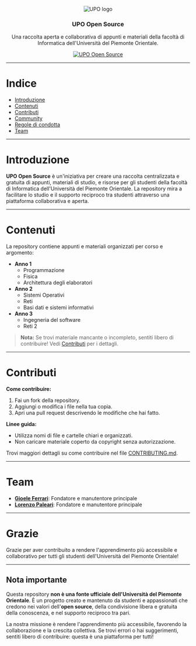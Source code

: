 <p align="center">
    <img src="logo.png" alt="UPO logo">
</p>

<h3 align="center">UPO Open Source</h3>

<p align="center">
    Una raccolta aperta e collaborativa di appunti e materiali della facoltà di Informatica dell'Università del Piemonte Orientale.
</p>

<p align="center">
    <a href="https://github.com/UPOOpenSource">
        <img alt="UPO Open Source" src="https://img.shields.io/badge/UPO-Informatica-blue.svg">
    </a>
</p>

---

# Indice

- [Introduzione](#introduzione)
- [Contenuti](#contenuti)
- [Contributi](#contributi)
- [Community](#community)
- [Regole di condotta](#regole-di-condotta)
- [Team](#team)

---

# Introduzione

**UPO Open Source** è un'iniziativa per creare una raccolta centralizzata e gratuita di appunti, materiali di studio, e risorse per gli studenti della facoltà di Informatica dell'Università del Piemonte Orientale. La repository mira a facilitare lo studio e il supporto reciproco tra studenti attraverso una piattaforma collaborativa e aperta.

---

# Contenuti

La repository contiene appunti e materiali organizzati per corso e argomento:

- **Anno 1**
  - Programmazione
  - Fisica
  - Architettura degli elaboratori
- **Anno 2**
  - Sistemi Operativi
  - Reti
  - Basi dati e sistemi informativi
- **Anno 3**
  - Ingegneria del software
  - Reti 2

> **Nota:** Se trovi materiale mancante o incompleto, sentiti libero di contribuire! Vedi [Contributi](#contributi) per i dettagli.

---

# Contributi

**Come contribuire:**

1. Fai un fork della repository.
2. Aggiungi o modifica i file nella tua copia.
3. Apri una pull request descrivendo le modifiche che hai fatto.

**Linee guida:**

- Utilizza nomi di file e cartelle chiari e organizzati.
- Non caricare materiale coperto da copyright senza autorizzazione.

Trovi maggiori dettagli su come contribuire nel file [CONTRIBUTING.md](CONTRIBUTING.md).

---

# Team

- **[Gioele Ferrari](https://github.com/gioele-ferrari)**: Fondatore e manutentore principale
- **[Lorenzo Paleari](https://github.com/Lorenzo-Paleari)**: Fondatore e manutentore principale

---

# Grazie

Grazie per aver contribuito a rendere l'apprendimento più accessibile e collaborativo per tutti gli studenti dell'Università del Piemonte Orientale!

---

## Nota importante

Questa repository **non è una fonte ufficiale dell'Università del Piemonte Orientale**. È un progetto creato e mantenuto da studenti e appassionati che credono nei valori dell'**open source**, della condivisione libera e gratuita della conoscenza, e nel supporto reciproco tra pari.

La nostra missione è rendere l'apprendimento più accessibile, favorendo la collaborazione e la crescita collettiva. Se trovi errori o hai suggerimenti, sentiti libero di contribuire: questa è una piattaforma per tutti!
